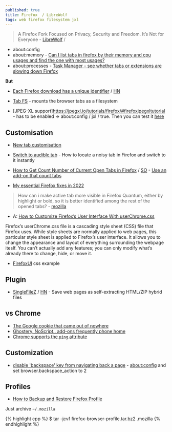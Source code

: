 ```yaml
---
published: true
title: Firefox  / LibreWolf
tags: web firefox filesystem jxl
---
```

> A Firefox Fork Focused on Privacy, Security and Freedom. It’s Not for Everyone - [LibreWolf](https://www.funkyspacemonkey.com/librewolf-a-firefox-fork-focused-on-privacy-security-and-freedom-its-not-for-everyone) / 

- about:config
- about:memory - [Can I list tabs in firefox by their memory and cpu usages and find the one with most usages?](https://superuser.com/questions/1535016/can-i-list-tabs-in-firefox-by-their-memory-and-cpu-usages-and-find-the-one-with)
- about:processes - [Task Manager - see whether tabs or extensions are slowing down Firefox]()

**But**
- [Each Firefox download has a unique identifier](https://www.ghacks.net/2022/03/17/each-firefox-download-has-a-unique-identifier/) / [HN](https://news.ycombinator.com/item?id=30715163)

- [Tab FS](https://news.ycombinator.com/item?id=34847611) - mounts the browser tabs as a filesystem 

- [JPEG-XL support]https://jpegxl.io/tutorials/firefox/#firefoxjpegxltutorial - has to be enabled => about:config / jxl / true. Then you can test it [here](https://jpegxl.info/)

## Customisation
- [New tab customisation](https://support.mozilla.org/en-US/kb/customize-items-on-firefox-new-tab-page)
- [Switch to audible tab](https://www.ghacks.net/2019/09/03/how-to-locate-a-noisy-tab-in-firefox-and-switch-to-it-instantly/) - How to locate a noisy tab in Firefox and switch to it instantly
- [How to Get Count Number of Current Open Tabs in Firefox](https://techjourney.net/how-to-get-count-number-of-current-open-tabs-in-firefox/) / [SO](https://stackoverflow.com/questions/15884363/how-to-extract-number-of-currently-opened-tabs) - [Use an add-on that count tabs](https://addons.mozilla.org/en-US/firefox/addon/tab-counter-webext/?utm_source=addons.mozilla.org&utm_medium=referral&utm_content=search)

- [	My essential Firefox fixes in 2022](https://news.ycombinator.com/item?id=30663266)

> How can i make active tab more visible in Firefox Quantum, either by highlight or bold, so it is better identified among the rest of the opened tabs? - [mozilla](https://support.mozilla.org/en-US/questions/1193950)
- A: [How to Customize Firefox’s User Interface With userChrome.css](https://www.howtogeek.com/334716/how-to-customize-firefoxs-user-interface-with-userchrome.css/)

Firefox’s userChrome.css file is a cascading style sheet (CSS) file that Firefox uses. While style sheets are normally applied to web pages, this particular style sheet is applied to Firefox’s user interface. It allows you to change the appearance and layout of everything surrounding the webpage iteslf. You can’t actually add any features; you can only modify what’s already there to change, hide, or move it.

- [FirefoxUI](https://github.com/axydavid/FirefoxUI/blob/master/README.md) css example

## Plugin
- [SingleFileZ](https://github.com/gildas-lormeau/SingleFileZ) / [HN](https://news.ycombinator.com/item?id=21426056) - Save web pages as self-extracting HTML/ZIP hybrid files

## vs Chrome
- [The Google cookie that came out of nowhere](https://mailman.stanford.edu/pipermail/liberationtech/2015-April/015269.html)
- [Ghostery, NoScript.. add-ons frequently phone home](https://mailman.stanford.edu/pipermail/liberationtech/2015-April/015244.html)
- [Chrome supports the `ping` attribute](https://news.ycombinator.com/item?id=28673902)

## Customization
- [disable 'backspace' key from navigating back a page](https://support.mozilla.org/en-US/questions/924490) - [about:config](about:config) and set browser.backspace_action to 2

## Profiles
- [How to Backup and Restore Firefox Profile](https://www.fossmint.com/backup-and-restore-a-firefox-profile-on-linux/)

Just archive `~/.mozilla`

{% highlight cpp %}
$ tar -jcvf firefox-browser-profile.tar.bz2 .mozilla
{% endhighlight %}
